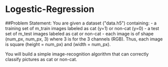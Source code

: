 # Logestic-Regression

##Problem Statement:
You are given a dataset ("data.h5") containing: - a training set of m_train images labeled as cat (y=1) or non-cat (y=0) - a test set of m_test images labeled as cat or non-cat - each image is of shape (num_px, num_px, 3) where 3 is for the 3 channels (RGB). Thus, each image is square (height = num_px) and (width = num_px).

You will build a simple image-recognition algorithm that can correctly classify pictures as cat or non-cat.

